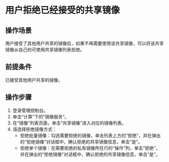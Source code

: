 # 用户拒绝已经接受的共享镜像<a name="ZH-CN_TOPIC_0032042421"></a>

## 操作场景<a name="section1021191912014"></a>

用户接受了其他用户共享的镜像后，如果不再需要使用该共享镜像，可以将该共享镜像从自己的可使用共享镜像列表拒绝。

## 前提条件<a name="section11042017144143"></a>

已接受其他用户共享的镜像。

## 操作步骤<a name="section63675874144143"></a>

1.  登录管理控制台。
2.  单击“计算”下的“镜像服务”。
3.  在“镜像”列表页面，单击“共享镜像”进入对应的镜像列表。
4.  请选择拒绝镜像方式：
    -   拒绝批量镜像：勾选需要拒绝的镜像，单击列表上方的“拒绝”，并在弹出的“拒绝镜像”对话框中，确认拒绝的共享镜像信息，单击“是”。
    -   拒绝单个镜像：在需要拒绝的私有镜像所在行的“操作”列，单击“拒绝”，并在弹出的“拒绝镜像”对话框中，确认拒绝的共享镜像信息，单击“是”。



